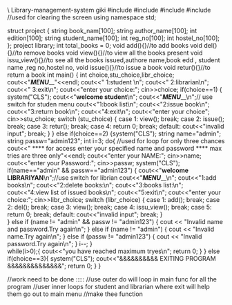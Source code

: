 \\ Library-management-system giki
#include<iostream>
#include<string>
#include<fstream>
#include<cstdlib> //used for clearing the screen
using namespace std;

struct project {
    string book_nam[100];
    string author_name[100];
    int edition[100];
    string student_name[100];
    int reg_no[100];
    int hostel_no[100];
};
project library;
int total_books = 0;
void add(){}//to add books
void del(){}//to remove books
void view(){}//to view all the books present
void issu_view(){}//to see all the books issued,authore name,book edd , student name ,reg no,hostel no,
void issue(){}//to issue a book
void retur(){}//to return a book
int main()
{
   int choice,stu_choice,libr_choice;
   cout<<"_____________MENU_______________"<<endl;
   cout<<"  1:student \n";
   cout<<"  2:librarian\n";
   cout<<"  3:exit\n";
   cout<<"enter your choice:";
   cin>>choice;
  if(choice==1)
  {    
       system("CLS");
       cout<<"**********welcome student**********\n";
       cout<<"_____________MENU_______________\n";// use switch for studen menu
       cout<<"1:book list\n";
       cout<<"2:issue book\n";
       cout<<"3:return book\n";
       cout<<"4:exit\n";
       cout<<"enter your choice";
       cin>>stu_choice;
       switch (stu_choice)
        {
        case 1:
          view();
        break;
        case 2:
          issue();
        break;
        case 3:
          retur();
        break;
        case 4:
          return 0;
        break;
        default:
           cout<<"invalid input";
        break;
        }
    }
    else if(choice==2)
        {system("CLS");
        string name="admin";
        string passw="admin123";
        int i=3;
        do{   //used for loop for only three chances
            cout<<"      **** for access enter your specified name and password **** max tries are three only"<<endl;
            cout<<"enter your NAME:";
            cin>>name;
            cout<<"enter your Password:";
            cin>>passw;
            system("CLS");
            if(name=="admin" && passw=="admin123")
            {
             cout<<"**********welcome LIBRARIYAN**********\n";//use switch for librian
             cout<<"_____________MENU_______________\n";
             cout<<"1:add books\n";
             cout<<"2:delete books:\n";
             cout<<"3:books list:\n";
             cout<<"4:view list of issued books\n";
             cout<<"5:exit\n";
             cout<<"enter your choice:";
             cin>>libr_choice;
             switch (libr_choice)
             {
             case 1:
                    add();
             break;
             case 2:
                    del();
             break;
             case 3:
                   view();
             break;
             case 4:
                   issu_view();
             break;
             case 5:
                   return 0;
             break;
             default:
                 cout<<"invalid input";
              break;
             }  
           }  else if (name != "admin" && passw != "admin123")
                    {
                      cout << "Invalid name and password.Try again\n";
                    }  else if (name != "admin")
                        {
                           cout << "Invalid name.Try again\n";
                        } else if (passw != "admin123") {
                             cout << "Invalid password.Try again\n";
                        }
                          i--;
                   }              
                   while(i>0);{
              cout<<"you have reached maximum tryes\n";
              return 0;
            }
        }
          else if(choice==3){
          system("CLS");
          cout<<"&&&&&&&&&&  EXITING PROGRAM &&&&&&&&&&&&&&";
          return 0;
      }
}     
   
//work need to be done :::::
//use outer do will loop in main func  for all the program 
//user inner loops for student and librarian where exit will help them go out to main menu
//make thee function

